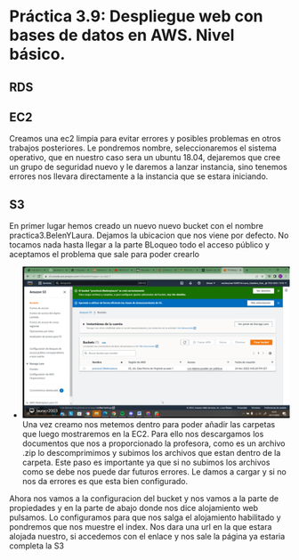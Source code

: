 # Práctica 3.9: Despliegue web con bases de datos en AWS. Nivel básico.

## RDS

## EC2
Creamos una ec2 limpia para evitar errores y posibles problemas en otros trabajos posteriores. Le pondremos nombre, seleccionaremos el sistema operativo, que en nuestro caso sera un ubuntu 18.04, dejaremos que cree un grupo de seguridad nuevo y le daremos a lanzar instancia, sino tenemos errores nos llevara directamente a la instancia que se estara iniciando. 

## S3
En primer lugar hemos creado un nuevo nuevo bucket con el nombre practica3.BelenYLaura. Dejamos la ubicacion que nos viene por defecto. No tocamos nada hasta llegar a la parte BLoqueo todo el acceso público y aceptamos el problema que sale para poder crearlo 
- ![Buckets creado](trabajo%20bd.png)
Una vez creamo nos metemos dentro para poder añadir las carpetas que luego mostraremos en la EC2.
Para ello nos descargamos los documentos que nos a proporcionado la profesora, como es un archivo .zip lo descomprimimos y subimos los archivos que estan dentro de la carpeta. Este paso es importante ya que si no subimos los archivos como se debe nos puede dar futuros errores.
Le damos a cargar y si no nos da errores es que esta bien configurado.

Ahora nos vamos a la configuracion del bucket y nos vamos a la parte de propiedades y en la parte de abajo donde nos dice alojamiento web pulsamos. 
Lo configuramos para que nos salga el alojamiento habilitado y pondremos que nos muestre el index. 
Nos dara una url en la que estara alojada nuestro, si accedemos con el enlace y nos sale la página ya estaria completa la S3